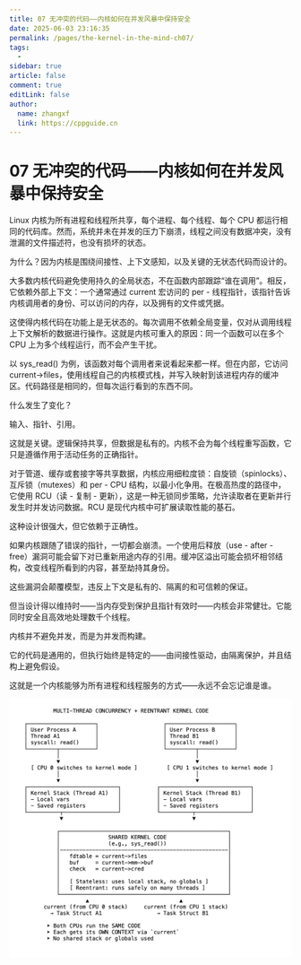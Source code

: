 ```yaml
---
title: 07 无冲突的代码——内核如何在并发风暴中保持安全
date: 2025-06-03 23:16:35
permalink: /pages/the-kernel-in-the-mind-ch07/
tags:
  - 
sidebar: true
article: false
comment: true
editLink: false
author: 
  name: zhangxf
  link: https://cppguide.cn
---
```


# 07 无冲突的代码——内核如何在并发风暴中保持安全

Linux 内核为所有进程和线程所共享，每个进程、每个线程、每个 CPU 都运行相同的代码库。然而，系统并未在并发的压力下崩溃，线程之间没有数据冲突，没有泄漏的文件描述符，也没有损坏的状态。

为什么？因为内核是围绕间接性、上下文感知，以及关键的无状态代码而设计的。

大多数内核代码避免使用持久的全局状态，不在函数内部跟踪“谁在调用”。相反，它依赖外部上下文：一个通常通过 current 宏访问的 per - 线程指针，该指针告诉内核调用者的身份、可以访问的内存，以及拥有的文件或凭据。

这使得内核代码在功能上是无状态的。每次调用不依赖全局变量，仅对从调用线程上下文解析的数据进行操作。这就是内核可重入的原因：同一个函数可以在多个 CPU 上为多个线程运行，而不会产生干扰。

以 sys_read() 为例，该函数对每个调用者来说看起来都一样。但在内部，它访问 current->files，使用线程自己的内核模式栈，并写入映射到该进程内存的缓冲区。代码路径是相同的，但每次运行看到的东西不同。

什么发生了变化？

输入、指针、引用。

这就是关键。逻辑保持共享，但数据是私有的。内核不会为每个线程重写函数，它只是遵循作用于活动任务的正确指针。

对于管道、缓存或套接字等共享数据，内核应用细粒度锁：自旋锁（spinlocks）、互斥锁（mutexes）和 per - CPU 结构，以最小化争用。在极高热度的路径中，它使用 RCU（读 - 复制 - 更新），这是一种无锁同步策略，允许读取者在更新并行发生时并发访问数据。RCU 是现代内核中可扩展读取性能的基石。

这种设计很强大，但它依赖于正确性。

如果内核跟随了错误的指针，一切都会崩溃。一个使用后释放（use - after - free）漏洞可能会留下对已重新用途内存的引用。缓冲区溢出可能会损坏相邻结构，改变线程所看到的内容，甚至劫持其身份。

这些漏洞会颠覆模型，违反上下文是私有的、隔离的和可信赖的保证。

但当设计得以维持时——当内存受到保护且指针有效时——内核会非常健壮。它能同时安全且高效地处理数千个线程。

内核并不避免并发，而是为并发而构建。

它的代码是通用的，但执行始终是特定的——由间接性驱动，由隔离保护，并且结构上避免假设。

这就是一个内核能够为所有进程和线程服务的方式——永远不会忘记谁是谁。

![](./figure7-1.png)